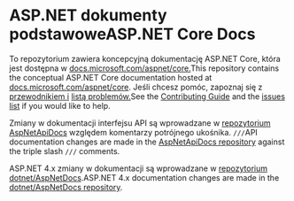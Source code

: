 # <a name="aspnet-core-docs"></a><span data-ttu-id="162ea-101">ASP.NET dokumenty podstawowe</span><span class="sxs-lookup"><span data-stu-id="162ea-101">ASP.NET Core Docs</span></span>

<span data-ttu-id="162ea-102">To repozytorium zawiera koncepcyjną dokumentację ASP.NET Core, która jest dostępna w [docs.microsoft.com/aspnet/core.](https://docs.microsoft.com/aspnet/core)</span><span class="sxs-lookup"><span data-stu-id="162ea-102">This repository contains the conceptual ASP.NET Core documentation hosted at [docs.microsoft.com/aspnet/core](https://docs.microsoft.com/aspnet/core).</span></span> <span data-ttu-id="162ea-103">Jeśli chcesz pomóc, zapoznaj się z [przewodnikiem i](CONTRIBUTING.md) [listą problemów.](https://github.com/dotnet/AspNetCore.Docs/issues)</span><span class="sxs-lookup"><span data-stu-id="162ea-103">See the [Contributing Guide](CONTRIBUTING.md) and the [issues list](https://github.com/dotnet/AspNetCore.Docs/issues) if you would like to help.</span></span>

<span data-ttu-id="162ea-104">Zmiany w dokumentacji interfejsu API są wprowadzane w [repozytorium AspNetApiDocs](https://github.com/dotnet/AspNetApiDocs) względem komentarzy potrójnego ukośnika. `///`</span><span class="sxs-lookup"><span data-stu-id="162ea-104">API documentation changes are made in the [AspNetApiDocs repository](https://github.com/dotnet/AspNetApiDocs) against the triple slash `///` comments.</span></span>

<span data-ttu-id="162ea-105">ASP.NET 4.x zmiany w dokumentacji są wprowadzane w [repozytorium dotnet/AspNetDocs](https://github.com/dotnet/AspNetDocs).</span><span class="sxs-lookup"><span data-stu-id="162ea-105">ASP.NET 4.x documentation changes are made in the [dotnet/AspNetDocs repository](https://github.com/dotnet/AspNetDocs).</span></span>
